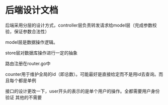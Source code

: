 # 后端设计文档
后端采用分层的设计方式，controller层负责转发请求给model层（完成参数校验，保证参数合法性）

model层是数据操作逻辑。

store层对数据库操作进行一定的抽象

路由注册在router.go中

counter用于维护全局的id（即总数）。可能最好是直接给定而不是用id去查询。而且每个都是单例

接口的设计更改一下，user开头的表示的是单个用户的操作。全都需要用户身份验证
其他的不需要